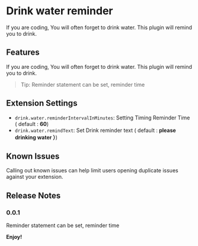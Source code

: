 # Drink water reminder

If you are coding, You will often forget to drink water. This plugin will remind you to drink.

## Features

If you are coding, You will often forget to drink water. This plugin will remind you to drink.

> Tip: Reminder statement can be set, reminder time


## Extension Settings


* `drink.water.reminderIntervalInMinutes`: Setting Timing Reminder Time ( default : **60**)
* `drink.water.remindText`: Set Drink reminder text  ( default : **please drinking water ）**)

## Known Issues

Calling out known issues can help limit users opening duplicate issues against your extension.

## Release Notes

### 0.0.1

Reminder statement can be set, reminder time

**Enjoy!**
